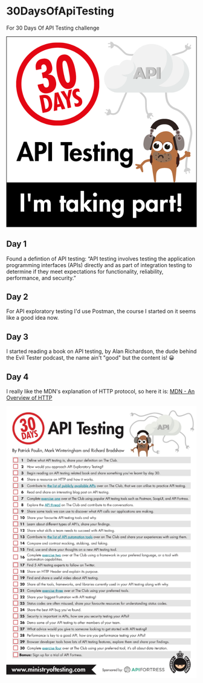 # 30DaysOfApiTesting
For 30 Days Of API Testing challenge

![30 Days Of API Testing Challenge Badge](30_Days_of_API_Testing_Images_BADGE.png)

## Day 1
Found a defintion of API testing: “API testing involves testing the application programming interfaces (APIs) directly and as part of integration testing to determine if they meet expectations for functionality, reliability, performance, and security.” 

## Day 2
For API exploratory testing I'd use Postman, the course I started on it seems like a good idea now.

## Day 3
I started reading a book on API testing, by Alan Richardson, the dude behind the Evil Tester podcast, the name ain't "good" but the content is! 😀

## Day 4
I really like the MDN's explanation of HTTP protocol, so here it is: [MDN - An Overview of HTTP](https://developer.mozilla.org/en-US/docs/Web/HTTP/Overview)

![30 Days Of API Testing Challenge Goals](30DaysOfAPITestingChecklist.png)

